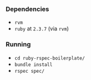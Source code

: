 ### Dependencies
* `rvm`
* `ruby` at `2.3.7` (via `rvm`)

### Running
* `cd ruby-rspec-boilerplate/`
* `bundle install`
* `rspec spec/`
